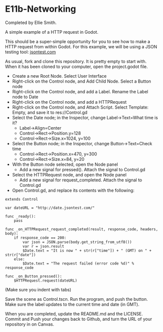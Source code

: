 # E11b-Networking

Completed by Ellie Smith. 

A simple example of a HTTP request in Godot.

This should be a super-simple opportunity for you to see how to make a HTTP request from within Godot. For this example, we will be using a JSON testing tool: [jsontest.com](http://www.jsontest.com)

As usual, fork and clone this repository. It is pretty empty to start with. When it has been cloned to your computer, open the project.godot file.

 * Create a new Root Node. Select User Interface
 * Right-click on the Control node, and Add Child Node. Select a Button node
 * Right-click on the Control node, and add a Label. Rename the Label node to Date
 * Right-click on the Control node, and add a HTTPRequest
 * Right-click on the Control node, and Attach Script. Select Template: Empty, and save it to res://Control.gd
 * Select the Date node; in the Inspector, change Label->Text=What time is it?
   * Label->Align=Center
   * Control->Rect->Position.y=128
   * Control->Rect->Size.x=1024, y=100
 * Select the Button node; in the Inspector, change Button->Text=Check time
   * Control->Rect->Position.x=470, y=300
   * Control->Rect->Size.x=84, y=20
 * With the Button node selected, open the Node panel
   * Add a new signal for pressed(). Attach the signal to Control.gd
 * Select the HTTPRequest node, and open the Node panel
   * Add a new signal for request_completed. Attach the signal to Control.gd
 * Open Control.gd, and replace its contents with the following:
```
extends Control

var dateURL = "http://date.jsontest.com/"

func _ready():
	pass

func _on_HTTPRequest_request_completed(result, response_code, headers, body):
	if response_code == 200:
		var json = JSON.parse(body.get_string_from_utf8())
		var r = json.result
		$Date.text = "It is now " + str(r["time"]) + " (GMT) on " + str(r["date"])
	else:
		$Date.text = "The request failed (error code %d)" % response_code

func _on_Button_pressed():
	$HTTPRequest.request(dateURL)

```
(Make sure you indent with tabs)

Save the scene as Control.tscn. Run the program, and push the button. Make sure the label updates to the current time and date (in GMT).

When you are completed, update the README.md and the LICENSE. Commit and Push your changes back to Github, and turn the URL of your repository in on Canvas.

